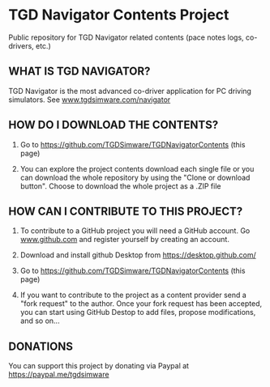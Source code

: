 # TGD Navigator Contents Project
Public repository for TGD Navigator related contents (pace notes logs, co-drivers, etc.)

<h2>WHAT IS TGD NAVIGATOR?</h2>

TGD Navigator is the most advanced co-driver application for PC driving simulators. See www.tgdsimware.com/navigator

<h2>HOW DO I DOWNLOAD THE CONTENTS?</h2>

1. Go to https://github.com/TGDSimware/TGDNavigatorContents (this page)

3. You can explore the project contents download each single file or you can download the whole repository by using the "Clone or download button". Choose to download the whole project as a .ZIP file

<h2>HOW CAN I CONTRIBUTE TO THIS PROJECT?</h2>

1. To contribute to a GitHub project you will need a GitHub account. Go www.github.com and register yourself by creating an account.

2. Download and install github Desktop from https://desktop.github.com/

3. Go to https://github.com/TGDSimware/TGDNavigatorContents (this page)

4. If you want to contribute to the project as a content provider send a "fork request" to the author. Once your fork request has been accepted, you can start using GitHub Destop to add files, propose modifications, and so on...

<h2>DONATIONS</h2>

You can support this project by donating via Paypal at https://paypal.me/tgdsimware
